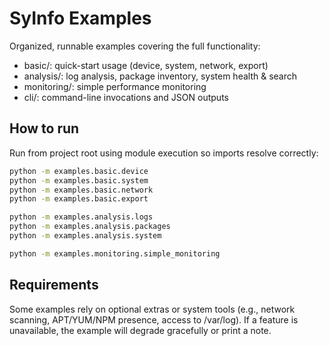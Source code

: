 # SyInfo Examples

Organized, runnable examples covering the full functionality:

- basic/: quick-start usage (device, system, network, export)
- analysis/: log analysis, package inventory, system health & search
- monitoring/: simple performance monitoring
- cli/: command-line invocations and JSON outputs

## How to run

Run from project root using module execution so imports resolve correctly:

```bash
python -m examples.basic.device
python -m examples.basic.system
python -m examples.basic.network
python -m examples.basic.export

python -m examples.analysis.logs
python -m examples.analysis.packages
python -m examples.analysis.system

python -m examples.monitoring.simple_monitoring
```

## Requirements

Some examples rely on optional extras or system tools (e.g., network scanning,
APT/YUM/NPM presence, access to /var/log). If a feature is unavailable, the
example will degrade gracefully or print a note.
